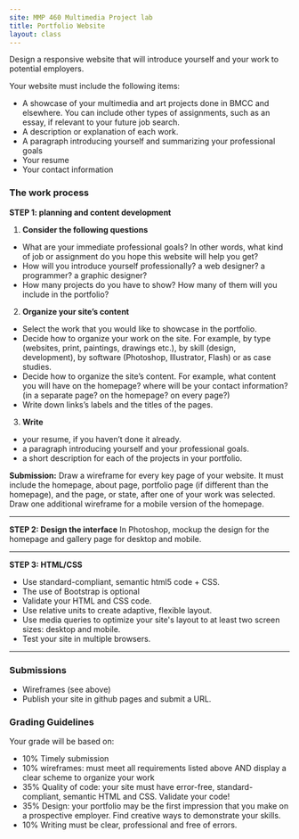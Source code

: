```yaml
---
site: MMP 460 Multimedia Project lab
title: Portfolio Website
layout: class
---
```

Design a responsive website that will introduce yourself and your work to potential employers.

Your website must include the following items:

- A showcase of your multimedia and art projects done in BMCC and elsewhere. You can include other types of assignments, such as an essay, if relevant to your future job search.
- A description or explanation of each work.
- A paragraph introducing yourself and summarizing your professional goals
- Your resume
- Your contact information

### The work process ###

**STEP 1: planning and content development**

1. **Consider the following questions**
  - What are your immediate professional goals? In other words, what kind of job or assignment do you hope this website will help you get?
  - How will you introduce yourself professionally? a web designer? a programmer? a graphic designer?
  - How many projects do you have to show? How many of them will you include in the portfolio?

2. **Organize your site’s content**
  - Select the work that you would like to showcase in the portfolio.
  - Decide how to organize your work on the site. For example, by type (websites, print, paintings, drawings etc.), by skill (design, development), by software (Photoshop, Illustrator, Flash) or as case studies.
  - Decide how to organize the site’s content. For example, what content you will have on the homepage? where will be your contact information? (in a separate page? on the homepage? on every page?)
  - Write down links’s labels and the titles of the pages.

3. **Write**
  - your resume, if you haven’t done it already.
  - a paragraph introducing yourself and your professional goals.
  - a short description for each of the projects in your portfolio.

**Submission:** Draw a wireframe for every key page of your website. It must include the homepage, about page, portfolio page (if different than the homepage), and the page, or state, after one of your work was selected. Draw one additional wireframe for a mobile version of the homepage.

---

**STEP 2: Design the interface**
In Photoshop, mockup the design for the homepage and gallery page for desktop and mobile.

---

**STEP 3: HTML/CSS**
- Use standard-compliant, semantic html5 code + CSS. 
- The use of Bootstrap is optional
- Validate your HTML and CSS code.
- Use relative units to create adaptive, flexible layout.
- Use media queries to optimize your site's layout to at least two screen sizes: desktop and mobile.
- Test your site in multiple browsers.

---

### Submissions ###
- Wireframes (see above)
- Publish your site in github pages and submit a URL.

### Grading Guidelines ###

Your grade will be based on:

- 10% Timely submission
- 10% wireframes: must meet all requirements listed above AND display a clear scheme to organize your work
- 35% Quality of code: your site must have error-free, standard-compliant, semantic HTML and CSS. Validate your code!
- 35% Design: your portfolio may be the first impression that you make on a prospective employer. Find creative ways to demonstrate your skills.
- 10% Writing must be clear, professional and free of errors.



